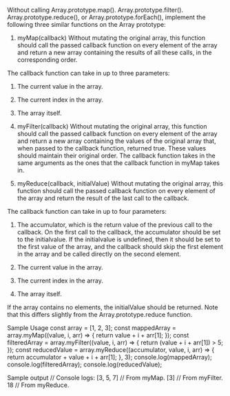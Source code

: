 Without calling Array.prototype.map(). Array.prototype.filter(). Array.prototype.reduce(), or Array.prototype.forEach(), implement the following three similar functions on the Array prototype:

1. myMap(callback)
Without mutating the original array, this function should call the passed callback function on every element of the array and return a new array containing the results of all these calls, in the corresponding order.

The callback function can take in up to three parameters:
1. The current value in the array.
2. The current index in the array.
3. The array itself.

2. myFilter(callback)
Without mutating the original array, this function should call the passed callback function on every element of the array and return a new array containing the values of the original array that, when passed to the callback function, returned true. These values should maintain their original order.
The callback function takes in the same arguments as the ones that the callback function in myMap takes in.

3. myReduce(callback, initialValue)
Without mutating the original array, this function should call the passed callback function on every element of the array and return the result of the last call to the callback.

The callback function can take in up to four parameters:

1. The accumulator, which is the return value of the previous call to the callback. On the first call to the callback, the accumulator should be set to the initialvalue. If the initialvalue is undefined, then it should be set to the first value of the array, and the callback should skip the first element in the array and be called directly on the second element.

2. The current value in the array.

3. The current index in the array.

4. The array itself.

If the array contains no elements, the initialValue should be returned. Note that this differs slightly from the Array.prototype.reduce function.

Sample Usage
const array = [1, 2, 3];
const mappedArray = array.myMap((value, i, arr) => { return value + i + arr[1];
});
const filteredArray = array.myFilter((value, i, arr) => { return (value + i + arr[1]) > 5;
});
const reducedValue = array.myReduce((accumulator, value, i, arr) => { return accumulator + value + i + arr[1];
}, 3);
console.log(mappedArray);
console.log(filteredArray);
console.log(reducedValue);


Sample output
// Console logs:
[3, 5, 7] // From myMap.
[3] // From myFilter.
18 // From myReduce.
